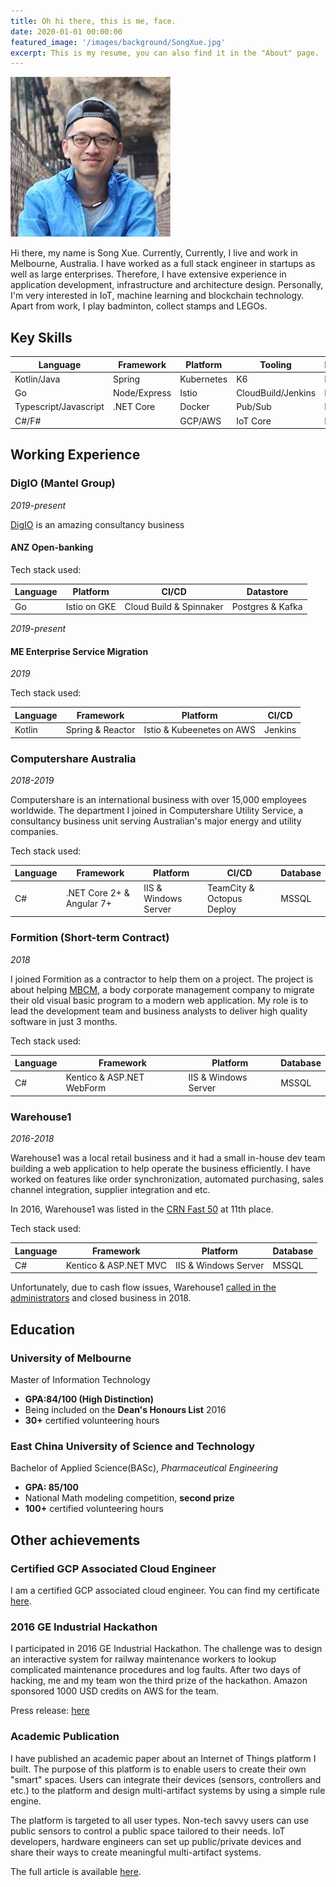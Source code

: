```yaml
---
title: Oh hi there, this is me, face.
date: 2020-01-01 00:00:00
featured_image: '/images/background/SongXue.jpg'
excerpt: This is my resume, you can also find it in the "About" page.
---
```


![](/images/background/avatar.jpeg)

Hi there, my name is Song Xue. Currently, Currently, I live and work in Melbourne, Australia. I have worked as a full stack engineer in startups as well as large enterprises. Therefore, I have extensive experience in application development, infrastructure and architecture design. Personally, I'm very interested in IoT, machine learning and blockchain technology. Apart from work, I play badminton, collect stamps and LEGOs.

## Key Skills

| Language              | Framework     | Platform   | Tooling               | Database |
|-----------------------|---------------|------------|-----------------------|----------|
| Kotlin/Java           | Spring        | Kubernetes | K6                    | MySQL    |
| Go                    | Node/Express  | Istio      | CloudBuild/Jenkins    | MSSQL    |
| Typescript/Javascript | .NET Core     | Docker     | Pub/Sub               | Postgres |
| C#/F#                 |               | GCP/AWS    | IoT Core              | MongoDB  |

## Working Experience

### DigIO (Mantel Group)

_2019-present_

[DigIO](https://digio.com.au/) is an amazing consultancy business

#### ANZ Open-banking

Tech stack used:

| Language | Platform     | CI/CD                   | Datastore        |
|----------|--------------|-------------------------|------------------|
| Go       | Istio on GKE | Cloud Build & Spinnaker | Postgres & Kafka |

_2019-present_

#### ME Enterprise Service Migration

_2019_

Tech stack used:

| Language | Framework         | Platform                  | CI/CD   |
|----------|-------------------|---------------------------|---------|
| Kotlin   | Spring & Reactor  | Istio & Kubeenetes on AWS | Jenkins |

### Computershare Australia

_2018-2019_

Computershare is an international business with over 15,000 employees worldwide. The department I joined in Computershare Utility Service, a consultancy business unit serving Australian's major energy and utility companies.

Tech stack used:

| Language | Framework                  | Platform             | CI/CD                     | Database |
|----------|----------------------------|----------------------|---------------------------|----------|
| C#       | .NET Core 2+ & Angular 7+  | IIS & Windows Server | TeamCity & Octopus Deploy | MSSQL    |

### Formition (Short-term Contract)

_2018_

I joined Formition as a contractor to help them on a project. The project is about helping [MBCM](http://www.mbcm.com.au/index2.php), a body corporate management company to migrate their old visual basic program to a modern web application. My role is to lead the development team and business analysts to deliver high quality software in just 3 months.

Tech stack used:

| Language | Framework                  | Platform             | Database |
|----------|----------------------------|----------------------|----------|
| C#       | Kentico & ASP.NET WebForm  | IIS & Windows Server | MSSQL    |

### Warehouse1

_2016-2018_

Warehouse1 was a local retail business and it had a small in-house dev team building a web application to help operate the business efficiently. I have worked on features like order synchronization, automated purchasing, sales channel integration, supplier integration and etc.

In 2016, Warehouse1 was listed in the [CRN Fast 50](https://www.crn.com.au/gallery/meet-the-2016-crn-fast50-443063/page40) at 11th place.

Tech stack used:

| Language | Framework              | Platform             | Database |
|----------|------------------------|----------------------|----------|
| C#       | Kentico & ASP.NET MVC  | IIS & Windows Server | MSSQL    |

Unfortunately, due to cash flow issues, Warehouse1 [called in the administrators](https://www.channelnews.com.au/exclusive-has-melboune-tech-retailer-called-in-the-administrators/) and closed business in 2018.

## Education

### University of Melbourne

Master of Information Technology

- __GPA:84/100 (High Distinction)__
- Being included on the __Dean's Honours List__ 2016
- __30+__ certified volunteering hours

### East China University of Science and Technology

Bachelor of Applied Science(BASc), _Pharmaceutical Engineering_

- __GPA: 85/100__
- National Math modeling competition, __second prize__
- __100+__ certified volunteering hours

## Other achievements

### Certified GCP Associated Cloud Engineer

I am a certified GCP associated cloud engineer. You can find my certificate [here](https://www.credential.net/2dde5552-8732-4f40-bce6-2c892178ace2?key=0d9306d57894ff5c031ced2af5b76e2117ae81327c9c8bfae1f64832b5167e98).

### 2016 GE Industrial Hackathon

I participated in 2016 GE Industrial Hackathon. The challenge was to design an interactive system for railway maintenance workers to lookup complicated maintenance procedures and log faults. After two days of hacking, me and my team won the third prize of the hackathon. Amazon sponsored 1000 USD credits on AWS for the team.

Press release: [here](https://hackathonqueen.com/2016/01/07/ge-breaks-into-the-hackathon-scene-with-industry-challenges/)

### Academic Publication

I have published an academic paper about an Internet of Things platform I built.
The purpose of this platform is to enable users to create their own "smart" spaces. Users can integrate their devices (sensors, controllers and etc.) to the platform and design multi-artifact systems by using a simple rule engine. 

The platform is targeted to all user types. Non-tech savvy users can use public sensors to control a public space tailored to their needs. IoT developers, hardware engineers can set up public/private devices and share their ways to create meaningful multi-artifact systems.

The full article is available [here](http://dl.acm.org/citation.cfm?id=3014347).